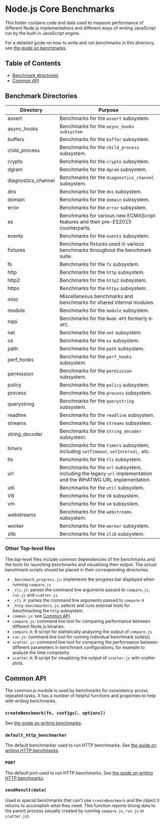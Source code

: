 # Node.js Core Benchmarks

This folder contains code and data used to measure performance
of different Node.js implementations and different ways of
writing JavaScript run by the built-in JavaScript engine.

For a detailed guide on how to write and run benchmarks in this
directory, see [the guide on benchmarks](../doc/contributing/writing-and-running-benchmarks.md).

## Table of Contents

* [Benchmark directories](#benchmark-directories)
* [Common API](#common-api)

## Benchmark Directories

| Directory            | Purpose                                                                                                          |
| -------------------- | ---------------------------------------------------------------------------------------------------------------- |
| assert               | Benchmarks for the `assert` subsystem.                                                                           |
| async\_hooks         | Benchmarks for the `async_hooks subsystem`                                                                       |
| buffers              | Benchmarks for the `buffer` subsystem.                                                                           |
| child\_process       | Benchmarks for the `child_process` subsystem.                                                                    |
| crypto               | Benchmarks for the `crypto` subsystem.                                                                           |
| dgram                | Benchmarks for the `dgram` subsystem.                                                                            |
| diagnostics\_channel | Benchmarks for the `diagnostics_channel` subsystem.                                                              |
| dns                  | Benchmarks for the `dns` subsystem.                                                                              |
| domain               | Benchmarks for the `domain` subsystem.                                                                           |
| error                | Benchmarks for the `error` subsystem.                                                                            |
| es                   | Benchmarks for various new ECMAScript features and their pre-ES2015 counterparts.                                |
| events               | Benchmarks for the `events` subsystem.                                                                           |
| fixtures             | Benchmarks fixtures used in various benchmarks throughout the benchmark suite.                                   |
| fs                   | Benchmarks for the `fs` subsystem.                                                                               |
| http                 | Benchmarks for the `http` subsystem.                                                                             |
| http2                | Benchmarks for the `http2` subsystem.                                                                            |
| https                | Benchmarks for the `https` subsystem.                                                                            |
| misc                 | Miscellaneous benchmarks and benchmarks for shared internal modules.                                             |
| module               | Benchmarks for the `module` subsystem.                                                                           |
| napi                 | Benchmarks for the `Node-API` formerly `N-API`.                                                                  |
| net                  | Benchmarks for the `net` subsystem.                                                                              |
| os                   | Benchmarks for the `os` subsystem.                                                                               |
| path                 | Benchmarks for the `path` subsystem.                                                                             |
| perf\_hooks          | Benchmarks for the `perf_hooks` subsystem.                                                                       |
| permission           | Benchmarks for the `permission` subsystem.                                                                       |
| policy               | Benchmarks for the `policy` subsystem.                                                                           |
| process              | Benchmarks for the `process` subsystem.                                                                          |
| querystring          | Benchmarks for the `querystring` subsystem.                                                                      |
| readline             | Benchmarks for the `readline` subsystem.                                                                         |
| streams              | Benchmarks for the `streams` subsystem.                                                                          |
| string\_decoder      | Benchmarks for the `string_decoder` subsystem.                                                                   |
| timers               | Benchmarks for the `timers` subsystem, including `setTimeout`, `setInterval`, .etc.                              |
| tls                  | Benchmarks for the `tls` subsystem.                                                                              |
| url                  | Benchmarks for the `url` subsystem, including the legacy `url` implementation and the WHATWG URL implementation. |
| util                 | Benchmarks for the `util` subsystem.                                                                             |
| V8                   | Benchmarks for the `V8` subsystem.                                                                               |
| vm                   | Benchmarks for the `vm` subsystem.                                                                               |
| webstreams           | Benchmarks for the `webstreams` subsystem.                                                                       |
| worker               | Benchmarks for the `worker` subsystem.                                                                           |
| zlib                 | Benchmarks for the `zlib` subsystem.                                                                             |

### Other Top-level files

The top-level files include common dependencies of the benchmarks
and the tools for launching benchmarks and visualizing their output.
The actual benchmark scripts should be placed in their corresponding
directories.

* `_benchmark_progress.js`: implements the progress bar displayed
  when running `compare.js`
* `_cli.js`: parses the command line arguments passed to `compare.js`,
  `run.js` and `scatter.js`
* `_cli.R`: parses the command line arguments passed to `compare.R`
* `_http-benchmarkers.js`: selects and runs external tools for benchmarking
  the `http` subsystem.
* `common.js`: see [Common API](#common-api).
* `compare.js`: command line tool for comparing performance between different
  Node.js binaries.
* `compare.R`: R script for statistically analyzing the output of
  `compare.js`
* `run.js`: command line tool for running individual benchmark suite(s).
* `scatter.js`: command line tool for comparing the performance
  between different parameters in benchmark configurations,
  for example to analyze the time complexity.
* `scatter.R`: R script for visualizing the output of `scatter.js` with
  scatter plots.

## Common API

The common.js module is used by benchmarks for consistency across repeated
tasks. It has a number of helpful functions and properties to help with
writing benchmarks.

### `createBenchmark(fn, configs[, options])`

See [the guide on writing benchmarks](../doc/contributing/writing-and-running-benchmarks.md#basics-of-a-benchmark).

### `default_http_benchmarker`

The default benchmarker used to run HTTP benchmarks.
See [the guide on writing HTTP benchmarks](../doc/contributing/writing-and-running-benchmarks.md#creating-an-http-benchmark).

### `PORT`

The default port used to run HTTP benchmarks.
See [the guide on writing HTTP benchmarks](../doc/contributing/writing-and-running-benchmarks.md#creating-an-http-benchmark).

### `sendResult(data)`

Used in special benchmarks that can't use `createBenchmark` and the object
it returns to accomplish what they need. This function reports timing
data to the parent process (usually created by running `compare.js`, `run.js` or
`scatter.js`).
